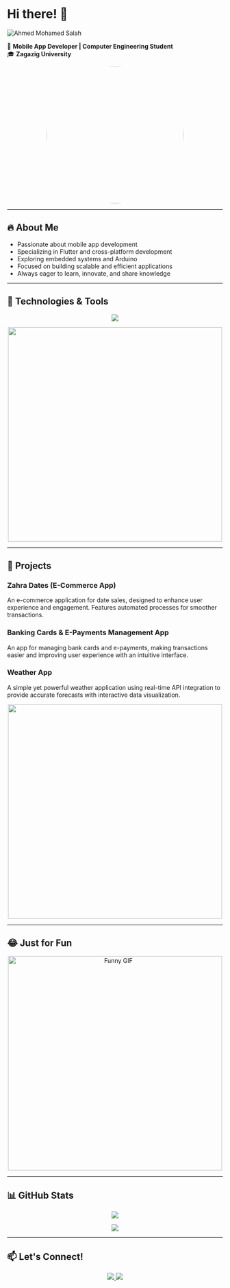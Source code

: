 # Hi there! 👋  
<img src="https://readme-typing-svg.herokuapp.com?font=Fira+Code&size=24&pause=1000&color=F78C6C&center=false&vCenter=true&width=500&lines=Ahmed+Mohamed+Salah" alt="Ahmed Mohamed Salah" />

🚀 **Mobile App Developer | Computer Engineering Student**  
🎓 **Zagazig University**  

<p align="center">
  <img src="https://res.cloudinary.com/dzg2700cz/image/upload/t_Profile/v1732410673/1732410581801_vcwedy.png" width="320" height="320" style="border-radius: 50%;" />
</p>

---

## 🔥 About Me  
- Passionate about mobile app development  
- Specializing in Flutter and cross-platform development  
- Exploring embedded systems and Arduino  
- Focused on building scalable and efficient applications  
- Always eager to learn, innovate, and share knowledge  

---

## 🚀 Technologies & Tools  
<p align="center">
  <img src="https://skillicons.dev/icons?i=dart,flutter,androidstudio,git,github,vscode,arduino,firebase,mysql" />
</p>

<p align="center">
  <img src="https://media.giphy.com/media/fwbZnTftCXVocKzfxR/giphy.gif" width="500">
</p>

---

## 📂 Projects  
### Zahra Dates (E-Commerce App)  
An e-commerce application for date sales, designed to enhance user experience and engagement. Features automated processes for smoother transactions.  

### Banking Cards & E-Payments Management App  
An app for managing bank cards and e-payments, making transactions easier and improving user experience with an intuitive interface.  

### Weather App  
A simple yet powerful weather application using real-time API integration to provide accurate forecasts with interactive data visualization.  

<p align="center">
  <img src="https://media.giphy.com/media/Y4ak9Ki2GZCbJxAnJD/giphy.gif" width="500">
</p>

---

## 😂 Just for Fun  
<p align="center">
  <img src="https://media.giphy.com/media/jUwpNzg9IcyrK/giphy.gif" width="500" alt="Funny GIF" />
</p>

---

## 📊 GitHub Stats  
<p align="center">
  <img src="https://github-readme-streak-stats.herokuapp.com/?user=yourusername&theme=tokyonight" />
</p>

<p align="center">
  <img src="https://github-readme-stats.vercel.app/api/top-langs/?username=yourusername&layout=compact&theme=tokyonight" />
</p>

---

## 📫 Let's Connect!  
<p align="center">
  <a href="https://github.com/yourusername">
    <img src="https://img.shields.io/badge/GitHub-Profile-informational?style=flat&logo=github&color=181717" />
  </a>
  <a href="https://www.linkedin.com/in/ahmed-salah-519170220/">
    <img src="https://img.shields.io/badge/LinkedIn-Profile-blue?style=flat&logo=linkedin" />
  </a>
</p>
